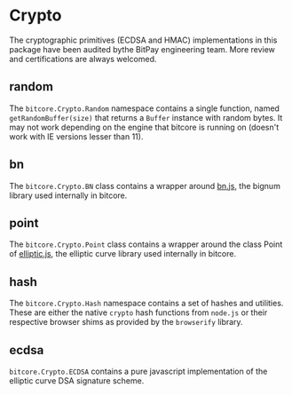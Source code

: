 # Crypto

The cryptographic primitives (ECDSA and HMAC) implementations in this package have been audited bythe BitPay engineering team. More review and certifications are always welcomed.

## random

The `bitcore.Crypto.Random` namespace contains a single function, named `getRandomBuffer(size)` that returns a `Buffer` instance with random bytes. It may not work depending on the engine that bitcore is running on (doesn't work with IE versions lesser than 11).

## bn

The `bitcore.Crypto.BN` class contains a wrapper around [bn.js](https://github.com/indutny/bn.js), the bignum library used internally in bitcore.

## point

The `bitcore.Crypto.Point` class contains a wrapper around the class Point of [elliptic.js](https://github.com/indutny/elliptic.js), the elliptic curve library used internally in bitcore.

## hash

The `bitcore.Crypto.Hash` namespace contains a set of hashes and utilities. These are either the native `crypto` hash functions from `node.js` or their respective browser shims as provided by the `browserify` library.

## ecdsa

`bitcore.Crypto.ECDSA` contains a pure javascript implementation of the elliptic curve DSA signature scheme. 

